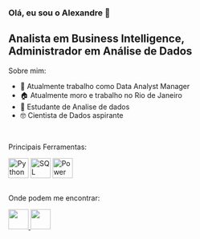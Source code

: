 ### Olá, eu sou o Alexandre 👋

## Analista em Business Intelligence,  <br> Administrador em Análise de Dados

Sobre mim:

- 🔭 Atualmente trabalho como Data Analyst Manager
- 🏠 Atualmente moro e trabalho no Rio de Janeiro
- 🌱 Estudante de Analise de dados 
- 🤓 Cientista de Dados aspirante

<br>

Principais Ferramentas:

<div>
<img align="center" alt="Python" height="40" width="40" src="https://github.com/AlexandreRodriguesFlor/Portfolio/blob/main/linguagens/python.png?raw=true">
<img align="center" alt="SQL" height="40" width="40" src="https://github.com/AlexandreRodriguesFlor/Portfolio/blob/main/linguagens/sql.png?raw=true">
<img align="center" alt="Power BI" height="40" width="40" src="https://github.com/AlexandreRodriguesFlor/Portfolio/blob/main/linguagens/power%20bi.png?raw=true">
</div>

<br>

Onde podem me encontrar:
<div>
  <a href="https://www.linkedin.com/in/alexandre-rodrigues-analista-de-dados/"> 
   <img height="40" width="40"  src="https://github.com/AlexandreRodriguesFlor/Portfolio/blob/main/social%20icons/linkedin.png?raw=true">
 </a>
  <a href="https://www.instagram.com/alexandredgod/"> 
   <img height="40" width="40"  src="https://github.com/AlexandreRodriguesFlor/Portfolio/blob/main/social%20icons/instagram.png?raw=true">
 </a>
</div>

<br>
